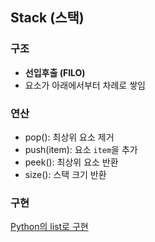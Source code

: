 ## Stack (스택)

### 구조
- **선입후출 (FILO)**
- 요소가 아래에서부터 차례로 쌓임

### 연산
- pop(): 최상위 요소 제거
- push(item): 요소 `item`을 추가
- peek(): 최상위 요소 반환
- size(): 스택 크기 반환

### 구현
[Python의 list로 구현](./stack.py)
